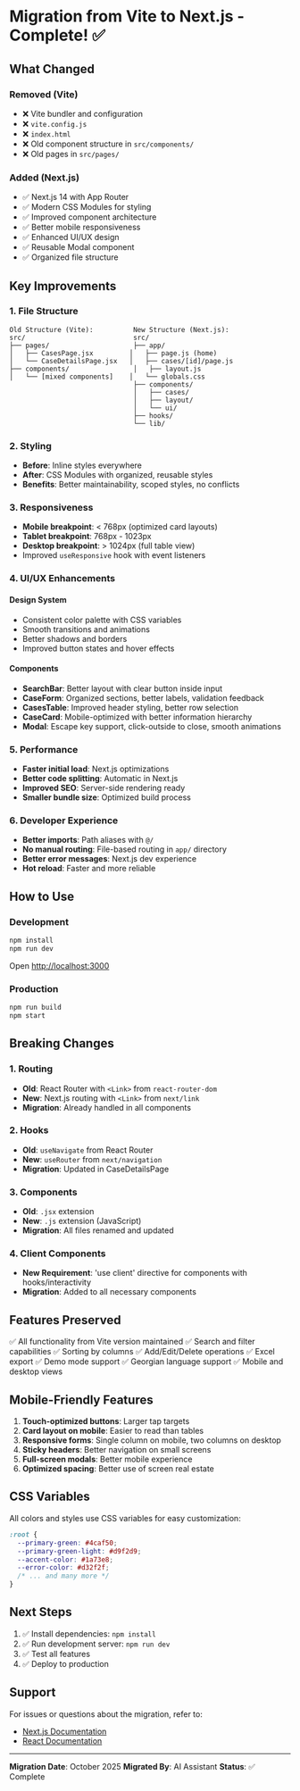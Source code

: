 # Migration from Vite to Next.js - Complete! ✅

## What Changed

### Removed (Vite)

- ❌ Vite bundler and configuration
- ❌ `vite.config.js`
- ❌ `index.html`
- ❌ Old component structure in `src/components/`
- ❌ Old pages in `src/pages/`

### Added (Next.js)

- ✅ Next.js 14 with App Router
- ✅ Modern CSS Modules for styling
- ✅ Improved component architecture
- ✅ Better mobile responsiveness
- ✅ Enhanced UI/UX design
- ✅ Reusable Modal component
- ✅ Organized file structure

## Key Improvements

### 1. **File Structure**

```
Old Structure (Vite):          New Structure (Next.js):
src/                           src/
├── pages/                     ├── app/
│   ├── CasesPage.jsx         │   ├── page.js (home)
│   └── CaseDetailsPage.jsx   │   ├── cases/[id]/page.js
├── components/                │   ├── layout.js
│   └── [mixed components]    │   └── globals.css
                               ├── components/
                               │   ├── cases/
                               │   ├── layout/
                               │   └── ui/
                               ├── hooks/
                               └── lib/
```

### 2. **Styling**

- **Before**: Inline styles everywhere
- **After**: CSS Modules with organized, reusable styles
- **Benefits**: Better maintainability, scoped styles, no conflicts

### 3. **Responsiveness**

- **Mobile breakpoint**: < 768px (optimized card layouts)
- **Tablet breakpoint**: 768px - 1023px
- **Desktop breakpoint**: > 1024px (full table view)
- Improved `useResponsive` hook with event listeners

### 4. **UI/UX Enhancements**

#### Design System

- Consistent color palette with CSS variables
- Smooth transitions and animations
- Better shadows and borders
- Improved button states and hover effects

#### Components

- **SearchBar**: Better layout with clear button inside input
- **CaseForm**: Organized sections, better labels, validation feedback
- **CasesTable**: Improved header styling, better row selection
- **CaseCard**: Mobile-optimized with better information hierarchy
- **Modal**: Escape key support, click-outside to close, smooth animations

### 5. **Performance**

- **Faster initial load**: Next.js optimizations
- **Better code splitting**: Automatic in Next.js
- **Improved SEO**: Server-side rendering ready
- **Smaller bundle size**: Optimized build process

### 6. **Developer Experience**

- **Better imports**: Path aliases with `@/`
- **No manual routing**: File-based routing in `app/` directory
- **Better error messages**: Next.js dev experience
- **Hot reload**: Faster and more reliable

## How to Use

### Development

```bash
npm install
npm run dev
```

Open [http://localhost:3000](http://localhost:3000)

### Production

```bash
npm run build
npm start
```

## Breaking Changes

### 1. Routing

- **Old**: React Router with `<Link>` from `react-router-dom`
- **New**: Next.js routing with `<Link>` from `next/link`
- **Migration**: Already handled in all components

### 2. Hooks

- **Old**: `useNavigate` from React Router
- **New**: `useRouter` from `next/navigation`
- **Migration**: Updated in CaseDetailsPage

### 3. Components

- **Old**: `.jsx` extension
- **New**: `.js` extension (JavaScript)
- **Migration**: All files renamed and updated

### 4. Client Components

- **New Requirement**: 'use client' directive for components with hooks/interactivity
- **Migration**: Added to all necessary components

## Features Preserved

✅ All functionality from Vite version maintained
✅ Search and filter capabilities
✅ Sorting by columns
✅ Add/Edit/Delete operations
✅ Excel export
✅ Demo mode support
✅ Georgian language support
✅ Mobile and desktop views

## Mobile-Friendly Features

1. **Touch-optimized buttons**: Larger tap targets
2. **Card layout on mobile**: Easier to read than tables
3. **Responsive forms**: Single column on mobile, two columns on desktop
4. **Sticky headers**: Better navigation on small screens
5. **Full-screen modals**: Better mobile experience
6. **Optimized spacing**: Better use of screen real estate

## CSS Variables

All colors and styles use CSS variables for easy customization:

```css
:root {
  --primary-green: #4caf50;
  --primary-green-light: #d9f2d9;
  --accent-color: #1a73e8;
  --error-color: #d32f2f;
  /* ... and many more */
}
```

## Next Steps

1. ✅ Install dependencies: `npm install`
2. ✅ Run development server: `npm run dev`
3. ✅ Test all features
4. ✅ Deploy to production

## Support

For issues or questions about the migration, refer to:

- [Next.js Documentation](https://nextjs.org/docs)
- [React Documentation](https://react.dev)

---

**Migration Date**: October 2025
**Migrated By**: AI Assistant
**Status**: ✅ Complete
